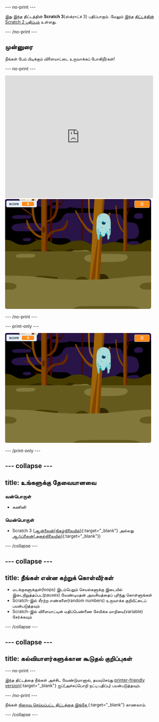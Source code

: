 --- no-print ---

இது இந்த திட்டத்தின் **Scratch 3**(ஸ்க்ராட்ச் 3) பதிப்பாகும். மேலும் இந்த [திட்டத்தின் Scratch 2 பதிப்பும்](https://projects.raspberrypi.org/ta-IN/projects/ghostbusters-scratch2) உள்ளது.

--- /no-print ---

## முன்னுரை

நீங்கள் பேய் பிடிக்கும் விளையாட்டை உருவாக்கப் போகிறீர்கள்!

--- no-print ---

<div class="scratch-preview">
  <iframe allowtransparency="true" width="485" height="402" src="https://scratch.mit.edu/projects/embed/276874679/?autostart=false" frameborder="0" scrolling="no"></iframe>
  <img src="images/showcase-static.png">
</div>

--- /no-print ---

--- print-only ---

![காட்சி பெட்டி](images/showcase-static.png)

--- /print-only ---

--- collapse ---
---
title: உங்களுக்கு தேவையானவை
---

### வன்பொருள்

- கணினி

### மென்பொருள்

- Scratch 3 ([ஆன்லைன்(நிகழ்நிலையில்)](https://rpf.io/scratchon){:target="_blank"} அல்லது [ஆஃப்லைன்(அகல்நிலையில்)](https://rpf.io/scratchoff){:target="_blank"})

--- /collapse ---

--- collapse ---
---
title: நீங்கள் என்ன கற்றுக் கொள்வீர்கள்
---

- மடக்குகளுக்குள்(loops) இடம்பெறும் செயல்களுக்கு இடையில் இடைநிறுத்தப்பட(pauses) வேண்டியதன் அவசியத்தைப் புரிந்து கொள்ளுங்கள்
- Scratch-இல் சீரற்ற எண்களை(random numbers) உருவாக்க குறியீட்டைப் பயன்படுத்தவும்
- Scratch-இல் விளையாட்டின் மதிப்பெண்ணை சேமிக்க மாறியை(variable) சேர்க்கவும்

--- /collapse ---

--- collapse ---
---
title: கல்வியாளர்களுக்கான கூடுதல் குறிப்புகள்
---

--- no-print ---

இந்த திட்டத்தை நீங்கள் அச்சிட வேண்டுமானால், தயவுசெய்து [printer-friendly version](https://projects.raspberrypi.org/ta-IN/projects/ghostbusters/print){:target="_blank"} ஐப்(அச்சுப்பொறி நட்பு பதிப்பு) பயன்படுத்தவும்.

--- /no-print ---

நீங்கள் [ நிறைவு செய்யப்பட்ட திட்டத்தை இங்கே ](https://rpf.io/p/ta-IN/ghostbusters-get){:target="_blank"} காணலாம்.

--- /collapse ---
